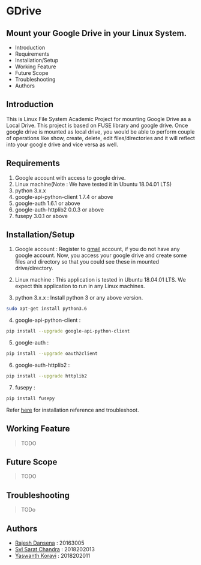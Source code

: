 # GDrive
Mount your Google Drive in your Linux System.
--------------------------------------------------

* Introduction
* Requirements
* Installation/Setup
* Working Feature
* Future Scope
* Troubleshooting
* Authors

## Introduction
This is Linux File System Academic Project for mounting Google Drive as a Local Drive.
This project is based on FUSE library and google drive. Once google drive is mounted as local drive, 
you would be able to perform couple of operations like show, create, delete, edit files/directories 
and it will reflect into your google drive and vice versa as well.

## Requirements

1. Google account with access to google drive.
2. Linux machine(Note : We have tested it in Ubuntu 18.04.01 LTS)
3. python                   3.x.x
4. google-api-python-client	1.7.4 or above
5. google-auth	            1.6.1 or above
6. google-auth-httplib2	    0.0.3 or above
7. fusepy                   3.0.1 or above

## Installation/Setup

1. Google account : Register to [gmail](https://www.google.com/gmail/) account, if you do not have any google account. Now, you access your google drive and 
create some files and directory so that you could see these in mounted drive/directory.

2. Linux machine : This application is tested in Ubuntu 18.04.01 LTS. We expect this application to run in any Linux machines.

3. python 3.x.x : Install python 3 or any above version.
```bash
sudo apt-get install python3.6
```

4. google-api-python-client	:
```bash
pip install --upgrade google-api-python-client
```
5. google-auth :
```bash
pip install --upgrade oauth2client
```

6. google-auth-httplib2 :
```bash
pip install --upgrade httplib2
```

7. fusepy :
```bash
pip install fusepy
```
Refer [here](https://pypi.org/project/fusepy/) for installation reference and troubleshoot.

## Working Feature
> TODO
## Future Scope
> TODO
## Troubleshooting
> TODo
## Authors

* [Rajesh Dansena](https://github.com/rajedan) : 20163005
* [Svl Sarat Chandra](https://github.com/saratIIIT) : 2018202013
* [Yaswanth Koravi](https://github.com/yaswanthkoravi) : 2018202011
